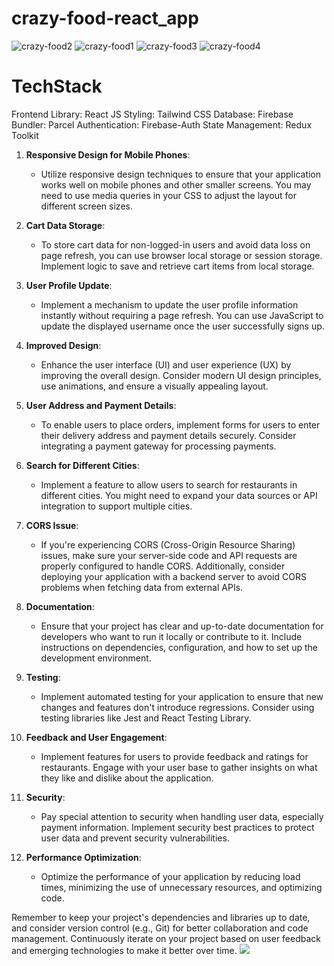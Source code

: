 
# crazy-food-react_app

![crazy-food2](https://github.com/syedosama1/crazy-food-react_app/assets/111410324/b10a0767-af89-4176-9f4e-60a617793f27)
![crazy-food1](https://github.com/syedosama1/crazy-food-react_app/assets/111410324/66847480-2e99-45d9-a9cc-9bc36878da8d)
![crazy-food3](https://github.com/syedosama1/crazy-food-react_app/assets/111410324/a258f4f7-aa06-41c8-935e-4cb420896ea9)
![crazy-food4](https://github.com/syedosama1/crazy-food-react_app/assets/111410324/c496e199-62c7-4758-b048-f103ca61261c)


# TechStack 
Frontend Library: React JS
Styling: Tailwind CSS
Database: Firebase
Bundler: Parcel
Authentication: Firebase-Auth
State Management: Redux Toolkit
1. **Responsive Design for Mobile Phones**:
   - Utilize responsive design techniques to ensure that your application works well on mobile phones and other smaller screens. You may need to use media queries in your CSS to adjust the layout for different screen sizes.

2. **Cart Data Storage**:
   - To store cart data for non-logged-in users and avoid data loss on page refresh, you can use browser local storage or session storage. Implement logic to save and retrieve cart items from local storage.

3. **User Profile Update**:
   - Implement a mechanism to update the user profile information instantly without requiring a page refresh. You can use JavaScript to update the displayed username once the user successfully signs up.

4. **Improved Design**:
   - Enhance the user interface (UI) and user experience (UX) by improving the overall design. Consider modern UI design principles, use animations, and ensure a visually appealing layout.

5. **User Address and Payment Details**:
   - To enable users to place orders, implement forms for users to enter their delivery address and payment details securely. Consider integrating a payment gateway for processing payments.

6. **Search for Different Cities**:
   - Implement a feature to allow users to search for restaurants in different cities. You might need to expand your data sources or API integration to support multiple cities.

7. **CORS Issue**:
   - If you're experiencing CORS (Cross-Origin Resource Sharing) issues, make sure your server-side code and API requests are properly configured to handle CORS. Additionally, consider deploying your application with a backend server to avoid CORS problems when fetching data from external APIs.

8. **Documentation**:
   - Ensure that your project has clear and up-to-date documentation for developers who want to run it locally or contribute to it. Include instructions on dependencies, configuration, and how to set up the development environment.

9. **Testing**:
   - Implement automated testing for your application to ensure that new changes and features don't introduce regressions. Consider using testing libraries like Jest and React Testing Library.

10. **Feedback and User Engagement**:
    - Implement features for users to provide feedback and ratings for restaurants. Engage with your user base to gather insights on what they like and dislike about the application.

11. **Security**:
    - Pay special attention to security when handling user data, especially payment information. Implement security best practices to protect user data and prevent security vulnerabilities.

12. **Performance Optimization**:
    - Optimize the performance of your application by reducing load times, minimizing the use of unnecessary resources, and optimizing code.

Remember to keep your project's dependencies and libraries up to date, and consider version control (e.g., Git) for better collaboration and code management. Continuously iterate on your project based on user feedback and emerging technologies to make it better over time.
<img src ="![Uploading image.png…]()
"/>
